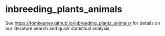 # inbreeding_plants_animals

See https://tomkeaney.github.io/inbreeding_plants_animals/ for details on our literature search and quick statistical analysis.
